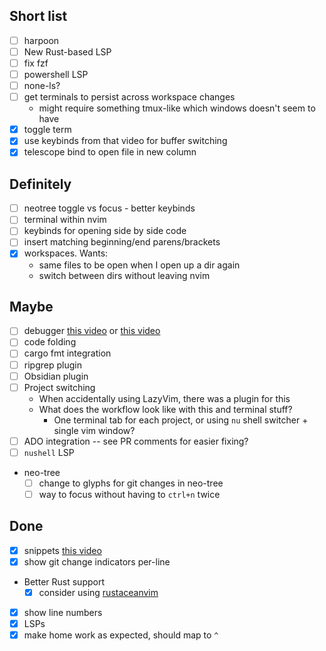 ## Short list
- [ ] harpoon
- [ ] New Rust-based LSP
- [ ] fix fzf
- [ ] powershell LSP
- [ ] none-ls?
- [ ] get terminals to persist across workspace changes
  - might require something tmux-like which windows doesn't seem to have
- [x] toggle term
- [x] use keybinds from that video for buffer switching
- [x] telescope bind to open file in new column

## Definitely
- [ ] neotree toggle vs focus - better keybinds
- [ ] terminal within nvim
- [ ] keybinds for opening side by side code
- [ ] insert matching beginning/end parens/brackets
- [x] workspaces. Wants:
  - same files to be open when I open up a dir again
  - switch between dirs without leaving nvim

## Maybe
- [ ] debugger [this video](https://www.youtube.com/watch?v=E2mKJ73M9pg) or [this video](https://www.youtube.com/watch?v=oYzZxi3SSnM&list=PLsz00TDipIffreIaUNk64KxTIkQaGguqn&index=6)
- [ ] code folding
- [ ] cargo fmt integration
- [ ] ripgrep plugin
- [ ] Obsidian plugin
- [ ] Project switching
  - When accidentally using LazyVim, there was a plugin for this
  - What does the workflow look like with this and terminal stuff?
    - One terminal tab for each project, or using `nu` shell switcher + single vim window?
- [ ] ADO integration -- see PR comments for easier fixing?
- [ ] `nushell` LSP
- neo-tree
  - [ ] change to glyphs for git changes in neo-tree
  - [ ] way to focus without having to `ctrl+n` twice

## Done
- [x] snippets [this video](https://www.youtube.com/watch?v=iXIwm4mCpuc&list=PLsz00TDipIffreIaUNk64KxTIkQaGguqn&index=5)
- [x] show git change indicators per-line
- Better Rust support
  - [x] consider using [rustaceanvim](https://github.com/mrcjkb/rustaceanvim)
- [x] show line numbers
- [x] LSPs
- [x] make home work as expected, should map to `^`
